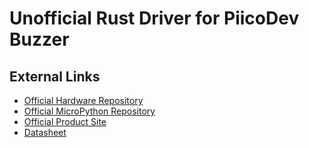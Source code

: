 [Official Hardware Repository]: https://github.com/CoreElectronics/CE-PiicoDev-Buzzer/tree/a3be5160105aa1b62cc5ea01a09b57bd95dbc7fd
[Official MicroPython Repository]: https://github.com/CoreElectronics/CE-PiicoDev-Buzzer-MicroPython-Module/tree/f33f1b08d48f8745377f929bd19472bb967bb36b
[Official Product Site]: https://piico.dev/p18
[Datasheet]: https://datasheet.lcsc.com/lcsc/1811141116_Jiangsu-Huaneng-Elec-MLT-8540H_C95298.pdf
# Unofficial Rust Driver for PiicoDev Buzzer
## External Links
- [Official Hardware Repository]
- [Official MicroPython Repository]
- [Official Product Site]
- [Datasheet]
